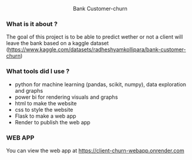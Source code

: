 <p align=center>
Bank Customer-churn
</p>

### What is it about ?
The goal of this project is to be able to predict wether or not a client will leave the bank based on a kaggle dataset (https://www.kaggle.com/datasets/radheshyamkollipara/bank-customer-churn)

### What tools did I use ?

- python for machine learning (pandas, scikit, numpy), data exploration and graphs
- power bi for rendering visuals and graphs
- html to make the website
- css to style the website
- Flask to make a web app
- Render to publish the web app

### WEB APP
You can view the web app at https://client-churn-webapp.onrender.com
